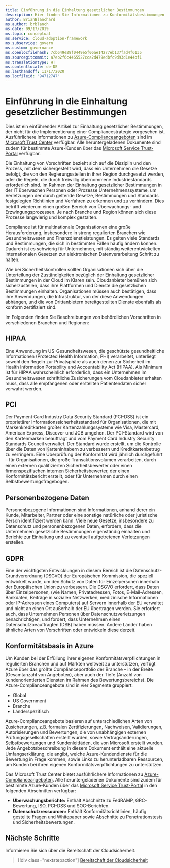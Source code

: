 ```yaml
---
title: Einführung in die Einhaltung gesetzlicher Bestimmungen
description: Hier finden Sie Informationen zu Konformitätsbestimmungen in verschiedenen Branchen und geografischen Regionen, die sich auf die Cloudgovernance auswirken können.
author: BrianBlanchard
ms.author: brblanch
ms.date: 09/17/2019
ms.topic: conceptual
ms.service: cloud-adoption-framework
ms.subservice: govern
ms.custom: governance
ms.openlocfilehash: 7cb649e28f0449e5f06ae14277eb137fad4f6135
ms.sourcegitcommit: a7eb2f6c4465527cca2d479edbfc9d93d1e44bf1
ms.translationtype: HT
ms.contentlocale: de-DE
ms.lasthandoff: 11/17/2020
ms.locfileid: "94712747"
---
```

# <a name="introduction-to-regulatory-compliance"></a>Einführung in die Einhaltung gesetzlicher Bestimmungen

Dies ist ein einführender Artikel zur Einhaltung gesetzlicher Bestimmungen, der nicht für die Implementierung einer Compliancestrategie vorgesehen ist. Ausführlichere Informationen zu [Azure-Complianceangeboten](/microsoft-365/compliance/offering-home) sind im [Microsoft Trust Center](https://www.microsoft.com/trust-center) verfügbar. Alle heruntergeladenen Dokumente sind zudem für bestimmte Azure-Kunden über das [Microsoft Service Trust-Portal](https://servicetrust.microsoft.com) verfügbar.

Die Einhaltung von Vorschriften bezieht sich auf die Disziplin und den Prozess, mit dem sichergestellt wird, dass ein Unternehmen die Gesetze befolgt, die von den Regierungsstellen in ihrer Region durchgesetzt werden, oder die Regeln, die durch freiwillig übernommene Industriestandards erforderlich sind. Im Rahmen der Einhaltung gesetzlicher Bestimmungen in der IT überwachen Personen oder Prozesse Unternehmenssysteme, um Verletzungen der durch geltende Gesetze, Bestimmungen und Standards festgelegten Richtlinien und Verfahren zu erkennen und zu verhindern. Dies betrifft wiederum einen großen Bereich von Überwachungs- und Erzwingungsprozessen. Je nach Branche und Region können sich diese Prozesse langwierig und komplex gestalten.

Compliance ist für multinationale Organisationen eine große Herausforderung, insbesondere in streng regulierten Branchen wie Gesundheitswesen und Finanzdienstleistungen. Es gelten viele Standards und Bestimmungen, die sich in bestimmten Fällen häufig ändern können. Dadurch ist es schwierig für Unternehmen, mit ständig weiterentwickelten internationalen Gesetzen zur elektronischen Datenverarbeitung Schritt zu halten.

Wie bei Sicherheitskontrollen sollten Organisationen sich über die Unterteilung der Zuständigkeiten bezüglich der Einhaltung gesetzlicher Bestimmungen in der Cloud im Klaren sein. Cloudanbieter bemühen sich sicherzustellen, dass ihre Plattformen und Dienste die gesetzlichen Bestimmungen einhalten. Organisationen müssen auch bestätigen, dass ihre Anwendungen, die Infrastruktur, von der diese Anwendungen abhängen, und die von Drittanbietern bereitgestellten Dienste ebenfalls als konform zertifiziert sind.

Im Folgenden finden Sie Beschreibungen von behördlichen Vorschriften in verschiedenen Branchen und Regionen:

<!-- docutune:casing PHI "Health Information Portability and Accountability Act" -->

## <a name="hipaa"></a>HIPAA

Eine Anwendung im US-Gesundheitswesen, die geschützte gesundheitliche Informationen (Protected Health Information, PHI) verarbeitet, unterliegt sowohl den Regeln zur Privatsphäre als auch denen zur Sicherheit im Health Information Portability and Accountability Act (HIPAA). Als Minimum ist für HIPAA wahrscheinlich erforderlich, dass ein Unternehmen im Gesundheitswesen schriftliche Zusicherungen vom Cloudanbieter erhalten muss, dass alle empfangenen oder erstellten Patientendaten sicher verwahrt werden.

<!-- docutune:ignore Discover -->
<!-- cSpell:ignore Visa Mastercard -->

## <a name="pci"></a>PCI

Der Payment Card Industry Data Security Standard (PCI-DSS) ist ein proprietärer Informationssicherheitsstandard für Organisationen, die mit Markenkreditkarten großer Kartenzahlungssysteme wie Visa, Mastercard, American Express, Discover und JCB umgehen. Der PCI-Standard wird von den Kartenmarken beauftragt und vom Payment Card Industry Security Standards Council verwaltet. Der Standard wurde erstellt, um die Kontrolle über die Daten von Karteninhabern zu verbessern und Kreditkartenbetrug zu verringern. Eine Überprüfung der Konformität wird jährlich durchgeführt – für Organisationen, die große Transaktionsvolumen verarbeiten, durch einen externen qualifizierten Sicherheitsbewerter oder einen firmenspezifischen internen Sicherheitsbewerter, der einen Konformitätsbericht erstellt, oder für Unternehmen durch einen Selbstbewertungsfragebogen.

## <a name="personal-data"></a>Personenbezogene Daten

Personenbezogene Informationen sind Informationen, anhand derer ein Kunde, Mitarbeiter, Partner oder eine sonstige natürliche oder juristische Person identifiziert werden kann. Viele neue Gesetze, insbesondere zu Datenschutz und personenbezogenen Daten, erfordern, dass die Unternehmen gesetzliche Bestimmungen eigenständig einhalten und Berichte zur Einhaltung und zu eventuell aufgetretenen Verletzungen erstellen.

## <a name="gdpr"></a>GDPR

Eine der wichtigsten Entwicklungen in diesem Bereich ist die Datenschutz-Grundverordnung (DSGVO) der Europäischen Kommission, die speziell entwickelt wurde, um den Schutz von Daten für Einzelpersonen innerhalb der Europäischen Union zu verbessern. Die DSGVO erfordert, dass Daten über Einzelpersonen, (wie Namen, Privatadressen, Fotos, E-Mail-Adressen, Bankdaten, Beiträge in sozialen Netzwerken, medizinische Informationen oder IP-Adressen eines Computers) auf Servern innerhalb der EU verwaltet und nicht an einen Ort außerhalb der EU übertragen werden. Sie erfordert auch, dass Unternehmen Personen über Datenschutzverletzungen benachrichtigen, und fordert, dass Unternehmen einen Datenschutzbeauftragten (DSB) haben müssen. Andere Länder haben ähnliche Arten von Vorschriften oder entwickeln diese derzeit.

## <a name="compliant-foundation-in-azure"></a>Konformitätsbasis in Azure

Um Kunden bei der Erfüllung ihrer eigenen Konformitätsverpflichtungen in regulierten Branchen und auf Märkten weltweit zu unterstützen, verfügt Azure über das größte Complianceportfolio der Branche – in der Breite (Gesamtanzahl von Angeboten), aber auch der Tiefe (Anzahl von kundenorientierten Diensten im Rahmen des Bewertungsbereichs). Die Azure-Complianceangebote sind in vier Segmente gruppiert:

- Global
- US Government
- Branche
- Länderspezifisch

Azure-Complianceangebote basieren auf unterschiedlichen Arten von Zusicherungen, z.B. formalen Zertifizierungen, Nachweisen, Validierungen, Autorisierungen und Bewertungen, die von unabhängigen externen Prüfungsgesellschaften erstellt wurden, sowie Vertragsänderungen, Selbstbewertungen und Kundenleitfäden, die von Microsoft erstellt wurden. Jede Angebotsbeschreibung in diesem Dokument enthält eine aktuelle Umfangserklärung, die angibt, welche Azure-Kundendienste für die Bewertung in Frage kommen, sowie Links zu herunterladbaren Ressourcen, um Kunden bei ihren eigenen Konformitätsverpflichtungen zu unterstützen.

Das Microsoft Trust Center bietet ausführlichere Informationen zu [Azure-Complianceangeboten](https://www.microsoft.com/trust-center/compliance/compliance-overview). Alle heruntergeladenen Dokumente sind zudem für bestimmte Azure-Kunden über das [Microsoft Service Trust-Portal](https://servicetrust.microsoft.com) in den folgenden Abschnitten verfügbar:

- **Überwachungsberichte:** Enthält Abschnitte zu FedRAMP, GRC-Bewertung, ISO, PCI-DSS und SOC-Berichten.
- **Datenschutzressourcen:** Enthält Konformitätsrichtlinien, häufig gestellte Fragen und Whitepaper sowie Abschnitte zu Penetrationstests und Sicherheitsbewertungen.

## <a name="next-steps"></a>Nächste Schritte

Informieren Sie sich über die Bereitschaft der Cloudsicherheit.

> [!div class="nextstepaction"]
> [Bereitschaft der Cloudsicherheit](./cloud-security-readiness.md)
